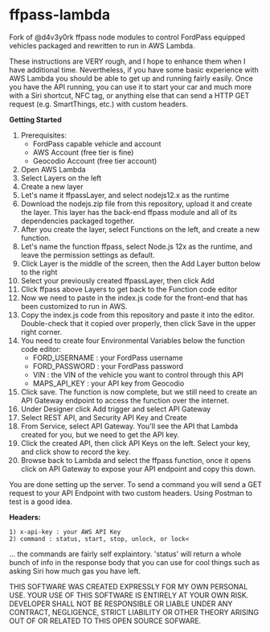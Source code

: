 # ffpass-lambda
Fork of @d4v3y0rk ffpass node modules to control FordPass equipped vehicles packaged and rewritten to run in AWS Lambda.

These instructions are VERY rough, and I hope to enhance them when I have additional time. Nevertheless, if you have some basic experience with AWS Lambda you should be able to get up and running fairly easily. Once you have the API running, you can use it to start your car and much more with a Siri shortcut, NFC tag, or anything else that can send a HTTP GET request (e.g. SmartThings, etc.) with custom headers.

<B>Getting Started</B>  
1) Prerequisites:
	- FordPass capable vehicle and account
	- AWS Account (free tier is fine)
	- Geocodio Account (free tier account)
2) Open AWS Lambda
3) Select Layers on the left
4) Create a new layer
5) Let's name it ffpassLayer, and select nodejs12.x as the runtime
6) Download the nodejs.zip file from this repository, upload it and create the layer. This layer has the back-end ffpass module and all of its dependencies packaged together.
7) After you create the layer, select Functions on the left, and create a new function.
8) Let's name the function ffpass, select Node.js 12x as the runtime, and leave the permission settings as default.
9) Click Layer is the middle of the screen, then the Add Layer button below to the right
10) Select your previously created ffpassLayer, then click Add
11) Click ffpass above Layers to get back to the Function code editor
12) Now we need to paste in the index.js code for the front-end that has been customized to run in AWS.
13) Copy the index.js code from this repository and paste it into the editor. Double-check that it copied over properly, then click Save in the upper right corner.
14) You need to create four Environmental Variables below the function code editor:
	- FORD_USERNAME : your FordPass username 
	- FORD_PASSWORD : your FordPass password
	- VIN : the VIN of the vehicle you want to control through this API
	- MAPS_API_KEY : your API key from Geocodio
15) Click save. The function is now complete, but we still need to create an API Gateway endpoint to access the function over the internet.
16) Under Designer click Add trigger and select API Gateway
17) Select REST API, and Security API Key and Create
18) From Service, select API Gateway. You'll see the API that Lambda created for you, but we need to get the API key.
19) Click the created API, then click API Keys on the left. Select your key, and click show to record the key.
20) Browse back to Lambda and select the ffpass function, once it opens click on API Gateway to expose your API endpoint and copy this down.

You are done setting up the server. To send a command you will send a GET request to your API Endpoint with two custom headers. Using Postman to test is a good idea.

<B>Headers:</B>


 	1) x-api-key : your AWS API Key
	2) command : status, start, stop, unlock, or lock<

... the commands are fairly self explaintory. 'status' will return a whole bunch of info in the response body that you can use for cool things such as asking Siri how much gas you have left.

THIS SOFTWARE WAS CREATED EXPRESSLY FOR MY OWN PERSONAL USE. YOUR USE OF THIS SOFTWARE IS ENTIRELY AT YOUR OWN RISK. DEVELOPER SHALL NOT BE RESPONSIBLE OR LIABLE UNDER ANY CONTRACT, NEGLIGENCE, STRICT LIABILITY OR OTHER THEORY ARISING OUT OF OR RELATED TO THIS OPEN SOURCE SOFWARE.
